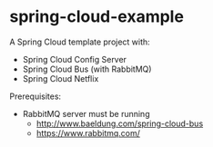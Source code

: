 # spring-cloud-example

A Spring Cloud template project with:
- Spring Cloud Config Server 
- Spring Cloud Bus (with RabbitMQ)
- Spring Cloud Netflix

Prerequisites: 
- RabbitMQ server must be running
  - http://www.baeldung.com/spring-cloud-bus
  - https://www.rabbitmq.com/